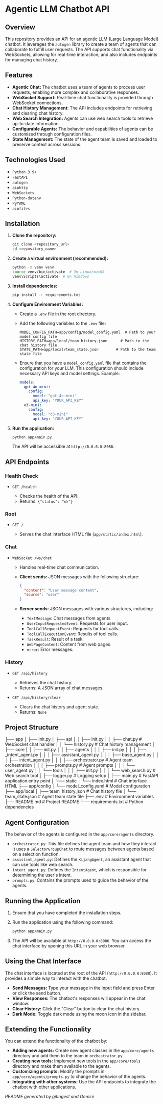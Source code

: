 # Agentic LLM Chatbot API

## Overview

This repository provides an API for an agentic LLM (Large Language Model) chatbot. It leverages the `autogen` library to create a team of agents that can collaborate to fulfill user requests. The API supports chat functionality via WebSockets, allowing for real-time interaction, and also includes endpoints for managing chat history.

## Features

* **Agentic Chat:** The chatbot uses a team of agents to process user requests, enabling more complex and collaborative responses.
* **WebSocket Support:** Real-time chat functionality is provided through WebSocket connections.
* **Chat History Management:** The API includes endpoints for retrieving and clearing chat history.
* **Web Search Integration:** Agents can use web search tools to retrieve up-to-date information.
* **Configurable Agents:** The behavior and capabilities of agents can be customized through configuration files.
* **State Management:** The state of the agent team is saved and loaded to preserve context across sessions.

## Technologies Used

* `Python 3.9+`
* `FastAPI`
* `autogen`
* `aiohttp`
* `WebSockets`
* `Python-dotenv`
* `PyYAML`
* `aiofiles`

## Installation

1.  **Clone the repository:**

    ```bash
    git clone <repository_url>
    cd <repository_name>
    ```

2.  **Create a virtual environment (recommended):**

    ```bash
    python -m venv venv
    source venv/bin/activate  # On Linux/macOS
    venv\Scripts\activate  # On Windows
    ```

3.  **Install dependencies:**

    ```bash
    pip install -r requirements.txt
    ```

4.  **Configure Environment Variables:**

    * Create a `.env` file in the root directory.
    * Add the following variables to the `.env` file:

        ```
        MODEL_CONFIG_PATH=app/config/model_config.yaml  # Path to your model config file
        HISTORY_PATH=app/local/team_history.json      # Path to the chat history file
        STATE_PATH=app/local/team_state.json        # Path to the team state file
        ```

    * Ensure that you have a `model_config.yaml` file that contains the configuration for your LLM. This configuration should include necessary API keys and model settings. Example:

        ```yaml
        models:
          gpt-4o-mini:
            config:
              model: "gpt-4o-mini"
              api_key: "YOUR_API_KEY"
          o3-mini:
            config:
              model: "o3-mini"
              api_key: "YOUR_API_KEY"
        ```

5.  **Run the application:**

    ```bash
    python app/main.py
    ```

    The API will be accessible at `http://0.0.0.0:8080`.

## API Endpoints

### Health Check

* `GET /health`

    * Checks the health of the API.
    * Returns: `{"status": "ok"}`

### Root

* `GET /`

    * Serves the chat interface HTML file (`app/static/index.html`).

### Chat

* `WebSocket /ws/chat`

    * Handles real-time chat communication.
    * **Client sends:** JSON messages with the following structure:

        ```json
        {
          "content": "User message content",
          "source": "user"
        }
        ```

    * **Server sends:** JSON messages with various structures, including:

        * `TextMessage`: Chat messages from agents.
        * `UserInputRequestedEvent`: Requests for user input.
        * `ToolCallRequestEvent`: Requests for tool calls.
        * `ToolCallExecutionEvent`: Results of tool calls.
        * `TaskResult`: Result of a task.
        * `WebPageContent`: Content from web pages.
        * `error`: Error messages.

### History

* `GET /api/history`

    * Retrieves the chat history.
    * Returns: A JSON array of chat messages.

* `GET /api/history/clear`

    * Clears the chat history and agent state.
    * Returns: `None`

## Project Structure

├── app
│   ├── init.py
│   ├── api
│   │   ├── init.py
│   │   ├── chat.py      # WebSocket chat handler
│   │   └── history.py   # Chat history management
│   ├── core
│   │   ├── init.py
│   │   ├── agents
│   │   │   ├── init.py
│   │   │   ├── _intent_agent.py
│   │   │   ├── assistant_agent.py
│   │   │   ├── base_agent.py
│   │   │   ├── intent_agent.py
│   │   │   ├── orchestrator.py  # Agent team orchestration
│   │   │   ├── prompts.py     # Agent prompts
│   │   │   └── user_agent.py
│   │   └── tools
│   │   │   ├── init.py
│   │   │   └── web_search.py  # Web search tool
│   ├── logger.py    # Logging setup
│   ├── main.py      # FastAPI application entry point
│   └── static
│       └── index.html # Chat interface HTML
├── app/config
│   └── model_config.yaml  # Model configuration
├── app/local
│   ├── team_history.json  # Chat history file
│   └── team_state.json    # Agent team state file
├── .env           # Environment variables
├── README.md      # Project README
└── requirements.txt # Python dependencies

## Agent Configuration

The behavior of the agents is configured in the `app/core/agents` directory.

* `orchestrator.py`: This file defines the agent team and how they interact. It uses a `SelectorGroupChat` to route messages between agents based on a selection function.
* `assistant_agent.py`: Defines the `KijangAgent`, an assistant agent that can use tools like web search.
* `intent_agent.py`: Defines the `IntentAgent`, which is responsible for determining the user's intent.
* `prompts.py`: Contains the prompts used to guide the behavior of the agents.

## Running the Application

1.  Ensure that you have completed the installation steps.
2.  Run the application using the following command:

    ```bash
    python app/main.py
    ```

3.  The API will be available at `http://0.0.0.0:8080`. You can access the chat interface by opening this URL in your web browser.

## Using the Chat Interface

The chat interface is located at the root of the API (`http://0.0.0.0:8080`). It provides a simple way to interact with the chatbot.

* **Send Messages:** Type your message in the input field and press Enter or click the send button.
* **View Responses:** The chatbot's responses will appear in the chat window.
* **Clear History:** Click the "Clear" button to clear the chat history.
* **Dark Mode:** Toggle dark mode using the moon icon in the sidebar.

## Extending the Functionality

You can extend the functionality of the chatbot by:

* **Adding new agents:** Create new agent classes in the `app/core/agents` directory and add them to the team in `orchestrator.py`.
* **Creating new tools:** Implement new tools in the `app/core/tools` directory and make them available to the agents.
* **Customizing prompts:** Modify the prompts in `app/core/agents/prompts.py` to change the behavior of the agents.
* **Integrating with other systems:** Use the API endpoints to integrate the chatbot with other applications.


_README generated by gitingest and Gemini_
